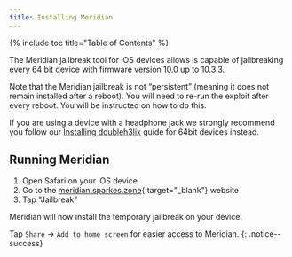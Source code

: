 ```yaml
---
title: Installing Meridian
---
```


{% include toc title="Table of Contents" %}

The Meridian jailbreak tool for iOS devices allows is capable of jailbreaking every 64 bit device with firmware version 10.0 up to 10.3.3.

Note that the Meridian jailbreak is not “persistent” (meaning it does not remain installed after a reboot). You will need to re-run the exploit after every reboot. You will be instructed on how to do this.

If you are using a device with a headphone jack we strongly recommend you follow our [Installing doubleh3lix](installing-doubleh3lix) guide for 64bit devices instead.

## Running Meridian

1. Open Safari on your iOS device
1. Go to the [meridian.sparkes.zone](https://meridian.sparkes.zone/){:target="_blank"} website
1. Tap "Jailbreak"

Meridian will now install the temporary jailbreak on your device.

Tap `Share` -> `Add to home screen` for easier access to Meridian.
{: .notice--success}
